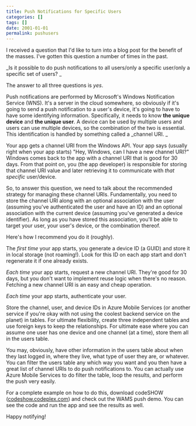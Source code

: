 ```yaml
---
title: Push Notifications for Specific Users
categories: []
tags: []
date: 2001-01-01
permalink: pushusers
---
```


I received a question that I&#39;d like to turn into a blog post for the benefit of the masses. I&#39;ve gotten this question a number of times in the past.
<!-- xmore -->

_Is it possible to do push notifications to all users/only a specific user/only a specific set of users? _

The answer to all three questions is _yes_.

Push notifications are performed by Microsoft&#39;s Windows Notification Service (WNS). It&#39;s a server in the cloud somewhere, so obviously if it&#39;s going to send a push notification to a user&#39;s device, it&#39;s going to have to have some identifying information. Specifically, it needs to know **the unique device** and **the unique user**. A device can be used by multiple users and users can use multiple devices, so the combination of the two is essential. This identification is handled by something called a _channel URI. _

Your app gets a channel URI from the Windows API. Your app says (usually right when your app starts) "Hey, Windows, can I have a new channel URI?" Windows comes back to the app with a channel URI that is good for 30 days. From that point on, you (the app developer) is responsible for storing that channel URI value and later retrieving it to communicate with _that specific_ user/device.

So, to answer this question, we need to talk about the recommended strategy for managing these channel URIs. Fundamentally, you need to store the channel URI along with an optional association with the user (assuming you&#39;ve authenticated the user and have an ID) and an optional association with the current device (assuming you&#39;ve generated a device identifier). As long as you have stored this association, you&#39;ll be able to target your user, your user&#39;s device, or the combination thereof.

Here&#39;s how I recommend you do it (roughly).

The _first time_ your app starts, you generate a device ID (a GUID) and store it in local storage (not roaming!). Look for this ID on each app start and don&#39;t regenerate it if one already exists.

_Each time_ your app starts, request a new channel URI. They&#39;re good for 30 days, but you don&#39;t want to implement reuse logic when there&#39;s no reason. Fetching a new channel URI is an easy and cheap operation.

_Each time_ your app starts, authenticate your user.

Store the channel, user, and device IDs in Azure Mobile Services (or another service if you&#39;re okay with not using the coolest backend service on the planet) in tables. For ultimate flexibility, create three independent tables and use foreign keys to keep the relationships. For ultimate ease where you can assume one user has one device and one channel (at a time), store them all in the users table.

You may, obviously, have other information in the users table about when they last logged in, where they live, what type of user they are, or whatever. You can filter the users table any which way you want and you then have a great list of channel URIs to do push notifications to. You can actually use Azure Mobile Services to do filter the table, loop the results, and perform the push very easily.

For a complete example on how to do this, download codeSHOW ([codeshow.codeplex.com](http://codeshow.codeplex.com)) and check out the WAMS push demo. You can see the code and run the app and see the results as well.

Happy notifying!